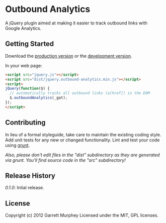 # Outbound Analytics

A jQuery plugin aimed at making it easier to track outbound links with Google Analytics.

## Getting Started
Download the [production version][min] or the [development version][max].

[min]: https://raw.github.com/gmurphey/jquery.Outbound-Analytics/master/dist/jquery.Outbound-Analytics.min.js
[max]: https://raw.github.com/gmurphey/jquery.Outbound-Analytics/master/dist/jquery.Outbound-Analytics.js

In your web page:

```html
<script src="jquery.js"></script>
<script src="dist/jquery.outbound-analytics.min.js"></script>
<script>
jQuery(function($) {
  // automatically tracks all outbound links (a[href]) in the DOM
  $.outboundAnalytics(_gat);
});
</script>
```

## Contributing
In lieu of a formal styleguide, take care to maintain the existing coding style. Add unit tests for any new or changed functionality. Lint and test your code using [grunt](https://github.com/cowboy/grunt).

_Also, please don't edit files in the "dist" subdirectory as they are generated via grunt. You'll find source code in the "src" subdirectory!_

## Release History
*0.1.0*: Intial release.

## License
Copyright (c) 2012 Garrett Murphey
Licensed under the MIT, GPL licenses.
